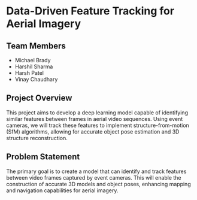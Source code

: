 # Data-Driven Feature Tracking for Aerial Imagery

## Team Members
- Michael Brady
- Harshil Sharma
- Harsh Patel
- Vinay Chaudhary

## Project Overview
This project aims to develop a deep learning model capable of identifying similar features between frames in aerial video sequences. Using event cameras, we will track these features to implement structure-from-motion (SfM) algorithms, allowing for accurate object pose estimation and 3D structure reconstruction.

## Problem Statement
The primary goal is to create a model that can identify and track features between video frames captured by event cameras. This will enable the construction of accurate 3D models and object poses, enhancing mapping and navigation capabilities for aerial imagery.
